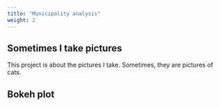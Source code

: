 ```yaml
---
title: "Municipality analysis"
weight: 2
---
```


## Sometimes I take pictures

This project is about the pictures I take. Sometimes, they are pictures of cats.


## Bokeh plot

<script type="text/javascript" src="https://cdn.bokeh.org/bokeh/release/bokeh-2.4.1.min.js"></script>
<script type="text/javascript">
Bokeh.set_log_level("info");
</script>     
<div class="bk-root" id="e36a635c-b87a-4bb6-a467-d64192ca432a" data-root-id="2824"></div>
<script type="application/json" id="3345">
{"50d19850-31b4-4bfb-9925-3365041c5cba":{"defs":[],"roots":{"references":[{"attributes":{"fill_alpha":{"value":0.8},"fill_color":{"value":"#2ca02c"},"hatch_alpha":{"value":0.8},"hatch_color":{"value":"#2ca02c"},"line_alpha":{"value":0.8},"top":{"field":"Business"},"x":{"field":"Hour"}},"id":"2422","type":"VBar"},{"attributes":{"fill_alpha":{"value":0.2},"fill_color":{"value":"#ffbb78"},"hatch_alpha":{"value":0.2},"hatch_color":{"value":"#ffbb78"},"line_alpha":{"value":0.2},"top":{"field":"Leisure"},"x":{"field":"Hour"}},"id":"2407","type":"VBar"},{"attributes":{"fill_alpha":{"value":0.1},"fill_color":{"value":"#ffbb78"},"hatch_alpha":{"value":0.1},"hatch_color":{"value":"#ffbb78"},"line_alpha":{"value":0.1},"top":{"field":"Leisure"},"x":{"field":"Hour"}},"id":"2406","type":"VBar"},{"attributes":{"source":{"id":"2318"}},"id":"2732","type":"CDSView"},{"attributes":{},"id":"2338","type":"PanTool"},{"attributes":{"label":{"value":"Leisure"},"renderers":[{"id":"2408"}]},"id":"2420","type":"LegendItem"},{"attributes":{"source":{"id":"2317"}},"id":"2630","type":"CDSView"},{"attributes":{"fill_alpha":{"value":0.8},"fill_color":{"value":"#aec7e8"},"hatch_alpha":{"value":0.8},"hatch_color":{"value":"#aec7e8"},"line_alpha":{"value":0.8},"top":{"field":"Educational"},"x":{"field":"Hour"}},"id":"2728","type":"VBar"},{"attributes":{"source":{"id":"2315"}},"id":"2409","type":"CDSView"},{"attributes":{"fill_alpha":{"value":0.1},"fill_color":{"value":"#1f77b4"},"hatch_alpha":{"value":0.1},"hatch_color":{"value":"#1f77b4"},"line_alpha":{"value":0.1},"top":{"field":"Workplace"},"x":{"field":"Hour"}},"id":"2473","type":"VBar"},{"attributes":{"label":{"value":"Errand"},"renderers":[{"id":"2629"}]},"id":"2641","type":"LegendItem"},{"attributes":{"label":{"value":"Educational"},"renderers":[{"id":"2731"}]},"id":"2743","type":"LegendItem"},{"attributes":{},"id":"2603","type":"UnionRenderers"},{"attributes":{"bottom_units":"screen","coordinates":null,"fill_alpha":0.5,"fill_color":"lightgrey","group":null,"left_units":"screen","level":"overlay","line_alpha":1.0,"line_color":"black","line_dash":[4,4],"line_width":2,"right_units":"screen","syncable":false,"top_units":"screen"},"id":"2701","type":"BoxAnnotation"},{"attributes":{"label":{"value":"Leisure"},"renderers":[{"id":"2765"}]},"id":"2777","type":"LegendItem"},{"attributes":{"fill_alpha":{"value":0.1},"fill_color":{"value":"#ff7f0e"},"hatch_alpha":{"value":0.1},"hatch_color":{"value":"#ff7f0e"},"line_alpha":{"value":0.1},"top":{"field":"Errand"},"x":{"field":"Hour"}},"id":"2627","type":"VBar"},{"attributes":{"fill_alpha":{"value":0.1},"fill_color":{"value":"#aec7e8"},"hatch_alpha":{"value":0.1},"hatch_color":{"value":"#aec7e8"},"line_alpha":{"value":0.1},"top":{"field":"Educational"},"x":{"field":"Hour"}},"id":"2729","type":"VBar"},{"attributes":{},"id":"2604","type":"Selection"},{"attributes":{"source":{"id":"2317"}},"id":"2647","type":"CDSView"},{"attributes":{"source":{"id":"2318"}},"id":"2749","type":"CDSView"},{"attributes":{"coordinates":null,"data_source":{"id":"2317"},"glyph":{"id":"2626"},"group":null,"hover_glyph":null,"muted_glyph":{"id":"2628"},"name":"bar3","nonselection_glyph":{"id":"2627"},"view":{"id":"2630"}},"id":"2629","type":"GlyphRenderer"},{"attributes":{"coordinates":null,"data_source":{"id":"2318"},"glyph":{"id":"2728"},"group":null,"hover_glyph":null,"muted_glyph":{"id":"2730"},"name":"bar2","nonselection_glyph":{"id":"2729"},"view":{"id":"2732"}},"id":"2731","type":"GlyphRenderer"},{"attributes":{"fill_alpha":{"value":0.2},"fill_color":{"value":"#ff7f0e"},"hatch_alpha":{"value":0.2},"hatch_color":{"value":"#ff7f0e"},"line_alpha":{"value":0.2},"top":{"field":"Errand"},"x":{"field":"Hour"}},"id":"2628","type":"VBar"},{"attributes":{"fill_alpha":{"value":0.2},"fill_color":{"value":"#aec7e8"},"hatch_alpha":{"value":0.2},"hatch_color":{"value":"#aec7e8"},"line_alpha":{"value":0.2},"top":{"field":"Educational"},"x":{"field":"Hour"}},"id":"2730","type":"VBar"},{"attributes":{"fill_alpha":{"value":0.8},"fill_color":{"value":"#1f77b4"},"hatch_alpha":{"value":0.8},"hatch_color":{"value":"#1f77b4"},"line_alpha":{"value":0.8},"top":{"field":"Workplace"},"x":{"field":"Hour"}},"id":"2710","type":"VBar"},{"attributes":{"coordinates":null,"data_source":{"id":"2315"},"glyph":{"id":"2405"},"group":null,"hover_glyph":null,"muted_glyph":{"id":"2407"},"name":"bar4","nonselection_glyph":{"id":"2406"},"view":{"id":"2409"}},"id":"2408","type":"GlyphRenderer"},{"attributes":{"fill_alpha":{"value":0.1},"fill_color":{"value":"#1f77b4"},"hatch_alpha":{"value":0.1},"hatch_color":{"value":"#1f77b4"},"line_alpha":{"value":0.1},"top":{"field":"Workplace"},"x":{"field":"Hour"}},"id":"2711","type":"VBar"},{"attributes":{},"id":"2717","type":"BasicTickFormatter"},{"attributes":{"source":{"id":"2315"}},"id":"2357","type":"CDSView"},{"attributes":{},"id":"2479","type":"BasicTickFormatter"},{"attributes":{},"id":"2718","type":"AllLabels"},{"attributes":{"fill_alpha":{"value":0.8},"fill_color":{"value":"#ff7f0e"},"hatch_alpha":{"value":0.8},"hatch_color":{"value":"#ff7f0e"},"line_alpha":{"value":0.8},"top":{"field":"Errand"},"x":{"field":"Hour"}},"id":"2388","type":"VBar"},{"attributes":{},"id":"2688","type":"BasicTicker"},{"attributes":{},"id":"2681","type":"DataRange1d"},{"attributes":{},"id":"2480","type":"AllLabels"},{"attributes":{},"id":"2720","type":"BasicTickFormatter"},{"attributes":{"below":[{"id":"2568"}],"center":[{"id":"2571"},{"id":"2575"},{"id":"2606"}],"height":500,"left":[{"id":"2572"}],"renderers":[{"id":"2594"},{"id":"2612"},{"id":"2629"},{"id":"2646"},{"id":"2663"}],"title":{"id":"2558"},"toolbar":{"id":"2583"},"width":900,"x_range":{"id":"2560"},"x_scale":{"id":"2564"},"y_range":{"id":"2562"},"y_scale":{"id":"2566"}},"id":"2557","subtype":"Figure","type":"Plot"},{"attributes":{"coordinates":null,"group":null,"text":"Bike trip purpose by age and time of day","text_font_size":"12pt"},"id":"2677","type":"Title"},{"attributes":{},"id":"2602","type":"AllLabels"},{"attributes":{},"id":"2685","type":"LinearScale"},{"attributes":{},"id":"2721","type":"AllLabels"},{"attributes":{"axis":{"id":"2687"},"coordinates":null,"group":null,"ticker":null},"id":"2690","type":"Grid"},{"attributes":{},"id":"2683","type":"LinearScale"},{"attributes":{"axis_label":"Hour","axis_label_text_font_size":"14pt","axis_label_text_font_style":"normal","coordinates":null,"formatter":{"id":"2720"},"group":null,"major_label_policy":{"id":"2721"},"major_label_text_font_size":"12pt","ticker":{"id":"2688"}},"id":"2687","type":"LinearAxis"},{"attributes":{"source":{"id":"2316"}},"id":"2476","type":"CDSView"},{"attributes":{"tools":[{"id":"2695"},{"id":"2696"},{"id":"2697"},{"id":"2698"},{"id":"2699"},{"id":"2700"},{"id":"2795"},{"id":"2796"},{"id":"2797"},{"id":"2798"},{"id":"2799"}]},"id":"2702","type":"Toolbar"},{"attributes":{},"id":"2696","type":"WheelZoomTool"},{"attributes":{"axis_label":"Sample count","axis_label_text_font_size":"14pt","axis_label_text_font_style":"normal","coordinates":null,"formatter":{"id":"2717"},"group":null,"major_label_policy":{"id":"2718"},"major_label_text_font_size":"12pt","ticker":{"id":"2692"}},"id":"2691","type":"LinearAxis"},{"attributes":{},"id":"2364","type":"AllLabels"},{"attributes":{},"id":"2482","type":"BasicTickFormatter"},{"attributes":{"axis":{"id":"2691"},"coordinates":null,"dimension":1,"group":null,"ticker":null},"id":"2694","type":"Grid"},{"attributes":{},"id":"2692","type":"BasicTicker"},{"attributes":{},"id":"2342","type":"ResetTool"},{"attributes":{},"id":"2483","type":"AllLabels"},{"attributes":{},"id":"2722","type":"UnionRenderers"},{"attributes":{},"id":"2700","type":"HelpTool"},{"attributes":{},"id":"2695","type":"PanTool"},{"attributes":{"below":[{"id":"2330"}],"center":[{"id":"2333"},{"id":"2337"},{"id":"2368"}],"height":500,"left":[{"id":"2334"}],"renderers":[{"id":"2356"},{"id":"2374"},{"id":"2391"},{"id":"2408"},{"id":"2425"}],"title":{"id":"2320"},"toolbar":{"id":"2345"},"width":900,"x_range":{"id":"2322"},"x_scale":{"id":"2326"},"y_range":{"id":"2324"},"y_scale":{"id":"2328"}},"id":"2319","subtype":"Figure","type":"Plot"},{"attributes":{"coordinates":null,"data_source":{"id":"2315"},"glyph":{"id":"2388"},"group":null,"hover_glyph":null,"muted_glyph":{"id":"2390"},"name":"bar3","nonselection_glyph":{"id":"2389"},"view":{"id":"2392"}},"id":"2391","type":"GlyphRenderer"},{"attributes":{"overlay":{"id":"2701"}},"id":"2697","type":"BoxZoomTool"},{"attributes":{"fill_alpha":{"value":0.8},"fill_color":{"value":"#ffbb78"},"hatch_alpha":{"value":0.8},"hatch_color":{"value":"#ffbb78"},"line_alpha":{"value":0.8},"top":{"field":"Leisure"},"x":{"field":"Hour"}},"id":"2643","type":"VBar"},{"attributes":{},"id":"2698","type":"SaveTool"},{"attributes":{},"id":"2723","type":"Selection"},{"attributes":{"data":{"Business":{"__ndarray__":"AAAAAAAAJkAAAAAAAAAAAAAAAAAAAAAAAAAAAAAAAAAAAAAAAAAAAAAAAAAAAAAAAAAAAAAA8D8AAAAAAADwPwAAAAAAAAAAAAAAAAAA8D8AAAAAAAAAAAAAAAAAAPA/AAAAAAAAAAAAAAAAAAAIQAAAAAAAABRAAAAAAAAAGEAAAAAAAAAIQAAAAAAAAPA/AAAAAAAAAAAAAAAAAAAAAAAAAAAAAAAAAAAAAAAAAAAAAAAAAAAAAAAAAAAAAAAA","dtype":"float64","order":"little","shape":[24]},"Educational":{"__ndarray__":"AAAAAAAAAAAAAAAAAADwPwAAAAAAAABAAAAAAAAAAAAAAAAAAAAAAAAAAAAAAAAAAAAAAAAALEAAAAAAAMybQAAAAAAAsHVAAAAAAADAVUAAAAAAAABCQAAAAAAAQFlAAAAAAADAZEAAAAAAAFCBQAAAAAAAiIVAAAAAAADAf0AAAAAAAABgQAAAAAAAAD5AAAAAAAAAJkAAAAAAAAAkQAAAAAAAABRAAAAAAAAACEAAAAAAAAAUQAAAAAAAAAAA","dtype":"float64","order":"little","shape":[24]},"Errand":{"__ndarray__":"AAAAAAAA8D8AAAAAAAAAQAAAAAAAAPA/AAAAAAAAAAAAAAAAAAAAAAAAAAAAAPA/AAAAAAAAAAAAAAAAAAAoQAAAAAAAAC5AAAAAAAAAKkAAAAAAAABEQAAAAAAAAExAAAAAAAAAUUAAAAAAAIBOQAAAAAAAQFdAAAAAAACAXkAAAAAAAEBeQAAAAAAAAFRAAAAAAAAATEAAAAAAAABEQAAAAAAAADNAAAAAAAAAKkAAAAAAAAAQQAAAAAAAAPA/","dtype":"float64","order":"little","shape":[24]},"Hour":[0,1,2,3,4,5,6,7,8,9,10,11,12,13,14,15,16,17,18,19,20,21,22,23],"Leisure":{"__ndarray__":"AAAAAAAAM0AAAAAAAAAzQAAAAAAAADRAAAAAAAAAFEAAAAAAAAAAQAAAAAAAAABAAAAAAAAAIEAAAAAAAABGQAAAAAAAgENAAAAAAAAASkAAAAAAAABZQAAAAAAAQFtAAAAAAADAYUAAAAAAAIBnQAAAAAAA4HBAAAAAAABQd0AAAAAAAOB9QAAAAAAAIH9AAAAAAADwdkAAAAAAADByQAAAAAAAAGpAAAAAAACgYkAAAAAAAIBRQAAAAAAAAERA","dtype":"float64","order":"little","shape":[24]},"Workplace":{"__ndarray__":"AAAAAAAACEAAAAAAAAAAQAAAAAAAAABAAAAAAAAA8D8AAAAAAADwPwAAAAAAABRAAAAAAAAAM0AAAAAAAABDQAAAAAAAADVAAAAAAAAAN0AAAAAAAAAmQAAAAAAAADJAAAAAAAAAOUAAAAAAAAA9QAAAAAAAgENAAAAAAAAAUkAAAAAAAIBMQAAAAAAAgE1AAAAAAACAQ0AAAAAAAAA7QAAAAAAAAEBAAAAAAAAAM0AAAAAAAAAuQAAAAAAAABhA","dtype":"float64","order":"little","shape":[24]},"index":[0,1,2,3,4,5,6,7,8,9,10,11,12,13,14,15,16,17,18,19,20,21,22,23]},"selected":{"id":"2366"},"selection_policy":{"id":"2365"}},"id":"2315","type":"ColumnDataSource"},{"attributes":{},"id":"2699","type":"ResetTool"},{"attributes":{"label":{"value":"Leisure"},"renderers":[{"id":"2646"}]},"id":"2658","type":"LegendItem"},{"attributes":{"data":{"Business":{"__ndarray__":"AAAAAAAAEEAAAAAAAAAAAAAAAAAAAAAAAAAAAAAA8D8AAAAAAADwPwAAAAAAABRAAAAAAAAAFEAAAAAAAAAYQAAAAAAAABBAAAAAAAAAKEAAAAAAAAAQQAAAAAAAAChAAAAAAAAAHEAAAAAAAAAgQAAAAAAAACBAAAAAAAAA8D8AAAAAAAAAQAAAAAAAAAhAAAAAAAAACEAAAAAAAAAAAAAAAAAAAPA/AAAAAAAAAAA=","dtype":"float64","order":"little","shape":[22]},"Educational":{"__ndarray__":"AAAAAAAAAAAAAAAAAAAAAAAAAAAAAAAAAAAAAAAAAAAAAAAAAAAAAAAAAAAAAAAAAAAAAAAAAEAAAAAAAAAAAAAAAAAAAABAAAAAAAAACEAAAAAAAAAQQAAAAAAAAPA/AAAAAAAA8D8AAAAAAAAAQAAAAAAAAPA/AAAAAAAAAAAAAAAAAAAAQAAAAAAAAAAAAAAAAAAAAAAAAAAAAADwPwAAAAAAAAAAAAAAAAAAAAA=","dtype":"float64","order":"little","shape":[22]},"Errand":{"__ndarray__":"AAAAAAAAAAAAAAAAAAAAAAAAAAAAAAAAAAAAAAAAAAAAAAAAAADwPwAAAAAAAD1AAAAAAAAAVUAAAAAAAMBpQAAAAAAAoHxAAAAAAADwdUAAAAAAABBwQAAAAAAAgGpAAAAAAACgbkAAAAAAAKBmQAAAAAAAYGRAAAAAAABAVkAAAAAAAIBGQAAAAAAAADtAAAAAAAAALkAAAAAAAAAiQAAAAAAAAAAAAAAAAAAA8D8=","dtype":"float64","order":"little","shape":[22]},"Hour":[0,1,4,5,6,7,8,9,10,11,12,13,14,15,16,17,18,19,20,21,22,23],"Leisure":{"__ndarray__":"AAAAAAAAEEAAAAAAAAAAAAAAAAAAAPA/AAAAAAAAEEAAAAAAAAA3QAAAAAAAAEhAAAAAAADAXEAAAAAAAOBqQAAAAAAAoGxAAAAAAADgZ0AAAAAAACBkQAAAAAAAYGdAAAAAAACAaEAAAAAAAOBhQAAAAAAAYGRAAAAAAAAAXUAAAAAAAMBZQAAAAAAAgFBAAAAAAACASUAAAAAAAAA8QAAAAAAAADZAAAAAAAAAMkA=","dtype":"float64","order":"little","shape":[22]},"Workplace":{"__ndarray__":"AAAAAAAA8D8AAAAAAADwPwAAAAAAACJAAAAAAAAALkAAAAAAAABMQAAAAAAAgFNAAAAAAADAUEAAAAAAAAA+QAAAAAAAADBAAAAAAAAAMEAAAAAAAAA1QAAAAAAAgEBAAAAAAACAQUAAAAAAAIBRQAAAAAAAAE9AAAAAAACAQUAAAAAAAAAmQAAAAAAAACJAAAAAAAAAEEAAAAAAAADwPwAAAAAAABhAAAAAAAAAFEA=","dtype":"float64","order":"little","shape":[22]},"index":[0,1,2,3,4,5,6,7,8,9,10,11,12,13,14,15,16,17,18,19,20,21]},"selected":{"id":"2723"},"selection_policy":{"id":"2722"}},"id":"2318","type":"ColumnDataSource"},{"attributes":{"fill_alpha":{"value":0.8},"fill_color":{"value":"#ff7f0e"},"hatch_alpha":{"value":0.8},"hatch_color":{"value":"#ff7f0e"},"line_alpha":{"value":0.8},"top":{"field":"Errand"},"x":{"field":"Hour"}},"id":"2745","type":"VBar"},{"attributes":{"fill_alpha":{"value":0.1},"fill_color":{"value":"#ffbb78"},"hatch_alpha":{"value":0.1},"hatch_color":{"value":"#ffbb78"},"line_alpha":{"value":0.1},"top":{"field":"Leisure"},"x":{"field":"Hour"}},"id":"2644","type":"VBar"},{"attributes":{"label":{"value":"Errand"},"renderers":[{"id":"2748"}]},"id":"2760","type":"LegendItem"},{"attributes":{"source":{"id":"2317"}},"id":"2664","type":"CDSView"},{"attributes":{"fill_alpha":{"value":0.8},"fill_color":{"value":"#ffbb78"},"hatch_alpha":{"value":0.8},"hatch_color":{"value":"#ffbb78"},"line_alpha":{"value":0.8},"top":{"field":"Leisure"},"x":{"field":"Hour"}},"id":"2762","type":"VBar"},{"attributes":{"coordinates":null,"data_source":{"id":"2317"},"glyph":{"id":"2643"},"group":null,"hover_glyph":null,"muted_glyph":{"id":"2645"},"name":"bar4","nonselection_glyph":{"id":"2644"},"view":{"id":"2647"}},"id":"2646","type":"GlyphRenderer"},{"attributes":{"fill_alpha":{"value":0.1},"fill_color":{"value":"#ff7f0e"},"hatch_alpha":{"value":0.1},"hatch_color":{"value":"#ff7f0e"},"line_alpha":{"value":0.1},"top":{"field":"Errand"},"x":{"field":"Hour"}},"id":"2746","type":"VBar"},{"attributes":{"label":{"value":"Workplace"},"renderers":[{"id":"2356"}]},"id":"2369","type":"LegendItem"},{"attributes":{"fill_alpha":{"value":0.2},"fill_color":{"value":"#ffbb78"},"hatch_alpha":{"value":0.2},"hatch_color":{"value":"#ffbb78"},"line_alpha":{"value":0.2},"top":{"field":"Leisure"},"x":{"field":"Hour"}},"id":"2645","type":"VBar"},{"attributes":{"source":{"id":"2318"}},"id":"2766","type":"CDSView"},{"attributes":{"coordinates":null,"data_source":{"id":"2318"},"glyph":{"id":"2745"},"group":null,"hover_glyph":null,"muted_glyph":{"id":"2747"},"name":"bar3","nonselection_glyph":{"id":"2746"},"view":{"id":"2749"}},"id":"2748","type":"GlyphRenderer"},{"attributes":{},"id":"2363","type":"BasicTickFormatter"},{"attributes":{"click_policy":"hide","coordinates":null,"group":null,"items":[{"id":"2369"},{"id":"2386"},{"id":"2403"},{"id":"2420"},{"id":"2437"}]},"id":"2368","type":"Legend"},{"attributes":{"fill_alpha":{"value":0.8},"fill_color":{"value":"#ff7f0e"},"hatch_alpha":{"value":0.8},"hatch_color":{"value":"#ff7f0e"},"line_alpha":{"value":0.8},"top":{"field":"Errand"},"x":{"field":"Hour"}},"id":"2507","type":"VBar"},{"attributes":{"fill_alpha":{"value":0.2},"fill_color":{"value":"#ff7f0e"},"hatch_alpha":{"value":0.2},"hatch_color":{"value":"#ff7f0e"},"line_alpha":{"value":0.2},"top":{"field":"Errand"},"x":{"field":"Hour"}},"id":"2747","type":"VBar"},{"attributes":{"fill_alpha":{"value":0.2},"fill_color":{"value":"#1f77b4"},"hatch_alpha":{"value":0.2},"hatch_color":{"value":"#1f77b4"},"line_alpha":{"value":0.2},"top":{"field":"Workplace"},"x":{"field":"Hour"}},"id":"2355","type":"VBar"},{"attributes":{"coordinates":null,"data_source":{"id":"2315"},"glyph":{"id":"2353"},"group":null,"hover_glyph":null,"muted_glyph":{"id":"2355"},"name":"bar1","nonselection_glyph":{"id":"2354"},"view":{"id":"2357"}},"id":"2356","type":"GlyphRenderer"},{"attributes":{"overlay":{"id":"2344"}},"id":"2340","type":"BoxZoomTool"},{"attributes":{"below":[{"id":"2687"}],"center":[{"id":"2690"},{"id":"2694"},{"id":"2725"}],"height":500,"left":[{"id":"2691"}],"renderers":[{"id":"2713"},{"id":"2731"},{"id":"2748"},{"id":"2765"},{"id":"2782"}],"title":{"id":"2677"},"toolbar":{"id":"2702"},"width":900,"x_range":{"id":"2679"},"x_scale":{"id":"2683"},"y_range":{"id":"2681"},"y_scale":{"id":"2685"}},"id":"2676","subtype":"Figure","type":"Plot"},{"attributes":{"fill_alpha":{"value":0.2},"fill_color":{"value":"#ff7f0e"},"hatch_alpha":{"value":0.2},"hatch_color":{"value":"#ff7f0e"},"line_alpha":{"value":0.2},"top":{"field":"Errand"},"x":{"field":"Hour"}},"id":"2390","type":"VBar"},{"attributes":{},"id":"2361","type":"AllLabels"},{"attributes":{"fill_alpha":{"value":0.1},"fill_color":{"value":"#ff7f0e"},"hatch_alpha":{"value":0.1},"hatch_color":{"value":"#ff7f0e"},"line_alpha":{"value":0.1},"top":{"field":"Errand"},"x":{"field":"Hour"}},"id":"2389","type":"VBar"},{"attributes":{"coordinates":null,"data_source":{"id":"2317"},"glyph":{"id":"2609"},"group":null,"hover_glyph":null,"muted_glyph":{"id":"2611"},"name":"bar2","nonselection_glyph":{"id":"2610"},"view":{"id":"2613"}},"id":"2612","type":"GlyphRenderer"},{"attributes":{"label":{"value":"Educational"},"renderers":[{"id":"2612"}]},"id":"2624","type":"LegendItem"},{"attributes":{"label":{"value":"Workplace"},"renderers":[{"id":"2713"}]},"id":"2726","type":"LegendItem"},{"attributes":{"click_policy":"hide","coordinates":null,"group":null,"items":[{"id":"2726"},{"id":"2743"},{"id":"2760"},{"id":"2777"},{"id":"2794"}]},"id":"2725","type":"Legend"},{"attributes":{"source":{"id":"2317"}},"id":"2613","type":"CDSView"},{"attributes":{"fill_alpha":{"value":0.1},"fill_color":{"value":"#1f77b4"},"hatch_alpha":{"value":0.1},"hatch_color":{"value":"#1f77b4"},"line_alpha":{"value":0.1},"top":{"field":"Workplace"},"x":{"field":"Hour"}},"id":"2354","type":"VBar"},{"attributes":{"fill_alpha":{"value":0.8},"fill_color":{"value":"#ff7f0e"},"hatch_alpha":{"value":0.8},"hatch_color":{"value":"#ff7f0e"},"line_alpha":{"value":0.8},"top":{"field":"Errand"},"x":{"field":"Hour"}},"id":"2626","type":"VBar"},{"attributes":{"fill_alpha":{"value":0.2},"fill_color":{"value":"#1f77b4"},"hatch_alpha":{"value":0.2},"hatch_color":{"value":"#1f77b4"},"line_alpha":{"value":0.2},"top":{"field":"Workplace"},"x":{"field":"Hour"}},"id":"2712","type":"VBar"},{"attributes":{},"id":"2484","type":"UnionRenderers"},{"attributes":{"coordinates":null,"data_source":{"id":"2318"},"glyph":{"id":"2710"},"group":null,"hover_glyph":null,"muted_glyph":{"id":"2712"},"name":"bar1","nonselection_glyph":{"id":"2711"},"view":{"id":"2714"}},"id":"2713","type":"GlyphRenderer"},{"attributes":{},"id":"2360","type":"BasicTickFormatter"},{"attributes":{},"id":"2485","type":"Selection"},{"attributes":{"child":{"id":"2676"},"title":"Age 60-90 years"},"id":"2823","type":"Panel"},{"attributes":{"fill_alpha":{"value":0.8},"fill_color":{"value":"#2ca02c"},"hatch_alpha":{"value":0.8},"hatch_color":{"value":"#2ca02c"},"line_alpha":{"value":0.8},"top":{"field":"Business"},"x":{"field":"Hour"}},"id":"2660","type":"VBar"},{"attributes":{"fill_alpha":{"value":0.1},"fill_color":{"value":"#ffbb78"},"hatch_alpha":{"value":0.1},"hatch_color":{"value":"#ffbb78"},"line_alpha":{"value":0.1},"top":{"field":"Leisure"},"x":{"field":"Hour"}},"id":"2763","type":"VBar"},{"attributes":{},"id":"2679","type":"DataRange1d"},{"attributes":{},"id":"2339","type":"WheelZoomTool"},{"attributes":{"coordinates":null,"data_source":{"id":"2318"},"glyph":{"id":"2762"},"group":null,"hover_glyph":null,"muted_glyph":{"id":"2764"},"name":"bar4","nonselection_glyph":{"id":"2763"},"view":{"id":"2766"}},"id":"2765","type":"GlyphRenderer"},{"attributes":{"label":{"value":"Business"},"renderers":[{"id":"2663"}]},"id":"2675","type":"LegendItem"},{"attributes":{"source":{"id":"2318"}},"id":"2714","type":"CDSView"},{"attributes":{"coordinates":null,"data_source":{"id":"2316"},"glyph":{"id":"2472"},"group":null,"hover_glyph":null,"muted_glyph":{"id":"2474"},"name":"bar1","nonselection_glyph":{"id":"2473"},"view":{"id":"2476"}},"id":"2475","type":"GlyphRenderer"},{"attributes":{"fill_alpha":{"value":0.2},"fill_color":{"value":"#ffbb78"},"hatch_alpha":{"value":0.2},"hatch_color":{"value":"#ffbb78"},"line_alpha":{"value":0.2},"top":{"field":"Leisure"},"x":{"field":"Hour"}},"id":"2764","type":"VBar"},{"attributes":{"fill_alpha":{"value":0.2},"fill_color":{"value":"#1f77b4"},"hatch_alpha":{"value":0.2},"hatch_color":{"value":"#1f77b4"},"line_alpha":{"value":0.2},"top":{"field":"Workplace"},"x":{"field":"Hour"}},"id":"2474","type":"VBar"},{"attributes":{"fill_alpha":{"value":0.1},"fill_color":{"value":"#2ca02c"},"hatch_alpha":{"value":0.1},"hatch_color":{"value":"#2ca02c"},"line_alpha":{"value":0.1},"top":{"field":"Business"},"x":{"field":"Hour"}},"id":"2661","type":"VBar"},{"attributes":{"fill_alpha":{"value":0.8},"fill_color":{"value":"#2ca02c"},"hatch_alpha":{"value":0.8},"hatch_color":{"value":"#2ca02c"},"line_alpha":{"value":0.8},"top":{"field":"Business"},"x":{"field":"Hour"}},"id":"2779","type":"VBar"},{"attributes":{"click_policy":"hide","coordinates":null,"group":null,"items":[{"id":"2488"},{"id":"2505"},{"id":"2522"},{"id":"2539"},{"id":"2556"}]},"id":"2487","type":"Legend"},{"attributes":{},"id":"2341","type":"SaveTool"},{"attributes":{"coordinates":null,"data_source":{"id":"2317"},"glyph":{"id":"2660"},"group":null,"hover_glyph":null,"muted_glyph":{"id":"2662"},"name":"bar5","nonselection_glyph":{"id":"2661"},"view":{"id":"2664"}},"id":"2663","type":"GlyphRenderer"},{"attributes":{"label":{"value":"Workplace"},"renderers":[{"id":"2475"}]},"id":"2488","type":"LegendItem"},{"attributes":{"fill_alpha":{"value":0.2},"fill_color":{"value":"#2ca02c"},"hatch_alpha":{"value":0.2},"hatch_color":{"value":"#2ca02c"},"line_alpha":{"value":0.2},"top":{"field":"Business"},"x":{"field":"Hour"}},"id":"2662","type":"VBar"},{"attributes":{"callback":null,"names":["bar1"],"tooltips":[["Time","@Hour o'clock"],["Workplace","@Workplace"]]},"id":"2795","type":"HoverTool"},{"attributes":{},"id":"2576","type":"PanTool"},{"attributes":{"overlay":{"id":"2582"}},"id":"2578","type":"BoxZoomTool"},{"attributes":{},"id":"2581","type":"HelpTool"},{"attributes":{},"id":"2579","type":"SaveTool"},{"attributes":{},"id":"2580","type":"ResetTool"},{"attributes":{"bottom_units":"screen","coordinates":null,"fill_alpha":0.5,"fill_color":"lightgrey","group":null,"left_units":"screen","level":"overlay","line_alpha":1.0,"line_color":"black","line_dash":[4,4],"line_width":2,"right_units":"screen","syncable":false,"top_units":"screen"},"id":"2582","type":"BoxAnnotation"},{"attributes":{"source":{"id":"2317"}},"id":"2595","type":"CDSView"},{"attributes":{"source":{"id":"2316"}},"id":"2528","type":"CDSView"},{"attributes":{"source":{"id":"2315"}},"id":"2426","type":"CDSView"},{"attributes":{"label":{"value":"Leisure"},"renderers":[{"id":"2527"}]},"id":"2539","type":"LegendItem"},{"attributes":{"label":{"value":"Business"},"renderers":[{"id":"2425"}]},"id":"2437","type":"LegendItem"},{"attributes":{"data":{"Business":{"__ndarray__":"AAAAAAAANEAAAAAAAADwPwAAAAAAAAAAAAAAAAAAAAAAAAAAAADwPwAAAAAAABRAAAAAAAAAFEAAAAAAAAA9QAAAAAAAAERAAAAAAAAAMkAAAAAAAAA3QAAAAAAAADhAAAAAAAAAOEAAAAAAAIBBQAAAAAAAADxAAAAAAAAAO0AAAAAAAAA3QAAAAAAAACpAAAAAAAAANEAAAAAAAAAYQAAAAAAAAAhAAAAAAAAAIEAAAAAAAAAQQAAAAAAAAAhA","dtype":"float64","order":"little","shape":[24]},"Educational":{"__ndarray__":"AAAAAAAACEAAAAAAAAAAQAAAAAAAAABAAAAAAAAAAAAAAAAAAADwPwAAAAAAAPA/AAAAAAAANEAAAAAAAJBwQAAAAAAAcHBAAAAAAADAYEAAAAAAAABXQAAAAAAAQFdAAAAAAACAXEAAAAAAAEBXQAAAAAAAYGFAAAAAAAAgaEAAAAAAAOBiQAAAAAAAAFZAAAAAAAAARUAAAAAAAAA6QAAAAAAAACpAAAAAAAAAMkAAAAAAAAAgQAAAAAAAABRA","dtype":"float64","order":"little","shape":[24]},"Errand":{"__ndarray__":"AAAAAAAAGEAAAAAAAAAIQAAAAAAAABBAAAAAAAAA8D8AAAAAAAAAAAAAAAAAAAAAAAAAAAAAKEAAAAAAADBxQAAAAAAA4HRAAAAAAABgZ0AAAAAAAGBtQAAAAAAAAG9AAAAAAABAcUAAAAAAABBwQAAAAAAAUHdAAAAAAACogUAAAAAAADCBQAAAAAAAQHdAAAAAAADAbEAAAAAAACBjQAAAAAAAgFNAAAAAAACAS0AAAAAAAAAsQAAAAAAAABhA","dtype":"float64","order":"little","shape":[24]},"Hour":[0,1,2,3,4,5,6,7,8,9,10,11,12,13,14,15,16,17,18,19,20,21,22,23],"Leisure":{"__ndarray__":"AAAAAAAAYEAAAAAAAABSQAAAAAAAQFRAAAAAAAAAGEAAAAAAAAAUQAAAAAAAADBAAAAAAACAQUAAAAAAAABNQAAAAAAAwGBAAAAAAACgZkAAAAAAAEBrQAAAAAAAAGtAAAAAAABAb0AAAAAAAIBuQAAAAAAAcHFAAAAAAAAAc0AAAAAAAGB6QAAAAAAAkH9AAAAAAADQgEAAAAAAAOB6QAAAAAAAYHZAAAAAAABAc0AAAAAAAABvQAAAAAAAgGlA","dtype":"float64","order":"little","shape":[24]},"Workplace":{"__ndarray__":"AAAAAAAALEAAAAAAAAAgQAAAAAAAACBAAAAAAAAAHEAAAAAAAAAzQAAAAAAAgEtAAAAAAACAa0AAAAAAAOCJQAAAAAAAmIlAAAAAAACAcUAAAAAAAIBXQAAAAAAAwFdAAAAAAACAXEAAAAAAAKBiQAAAAAAAIG5AAAAAAADYgUAAAAAAALCGQAAAAAAAkHlAAAAAAAAAZ0AAAAAAAIBUQAAAAAAAAE9AAAAAAACATkAAAAAAAIBOQAAAAAAAgEdA","dtype":"float64","order":"little","shape":[24]},"index":[0,1,2,3,4,5,6,7,8,9,10,11,12,13,14,15,16,17,18,19,20,21,22,23]},"selected":{"id":"2485"},"selection_policy":{"id":"2484"}},"id":"2316","type":"ColumnDataSource"},{"attributes":{"fill_alpha":{"value":0.1},"fill_color":{"value":"#ffbb78"},"hatch_alpha":{"value":0.1},"hatch_color":{"value":"#ffbb78"},"line_alpha":{"value":0.1},"top":{"field":"Leisure"},"x":{"field":"Hour"}},"id":"2525","type":"VBar"},{"attributes":{"fill_alpha":{"value":0.1},"fill_color":{"value":"#2ca02c"},"hatch_alpha":{"value":0.1},"hatch_color":{"value":"#2ca02c"},"line_alpha":{"value":0.1},"top":{"field":"Business"},"x":{"field":"Hour"}},"id":"2423","type":"VBar"},{"attributes":{"coordinates":null,"data_source":{"id":"2316"},"glyph":{"id":"2524"},"group":null,"hover_glyph":null,"muted_glyph":{"id":"2526"},"name":"bar4","nonselection_glyph":{"id":"2525"},"view":{"id":"2528"}},"id":"2527","type":"GlyphRenderer"},{"attributes":{},"id":"2450","type":"BasicTicker"},{"attributes":{"source":{"id":"2318"}},"id":"2783","type":"CDSView"},{"attributes":{"coordinates":null,"data_source":{"id":"2315"},"glyph":{"id":"2422"},"group":null,"hover_glyph":null,"muted_glyph":{"id":"2424"},"name":"bar5","nonselection_glyph":{"id":"2423"},"view":{"id":"2426"}},"id":"2425","type":"GlyphRenderer"},{"attributes":{"fill_alpha":{"value":0.2},"fill_color":{"value":"#ffbb78"},"hatch_alpha":{"value":0.2},"hatch_color":{"value":"#ffbb78"},"line_alpha":{"value":0.2},"top":{"field":"Leisure"},"x":{"field":"Hour"}},"id":"2526","type":"VBar"},{"attributes":{"fill_alpha":{"value":0.1},"fill_color":{"value":"#1f77b4"},"hatch_alpha":{"value":0.1},"hatch_color":{"value":"#1f77b4"},"line_alpha":{"value":0.1},"top":{"field":"Workplace"},"x":{"field":"Hour"}},"id":"2592","type":"VBar"},{"attributes":{"fill_alpha":{"value":0.2},"fill_color":{"value":"#2ca02c"},"hatch_alpha":{"value":0.2},"hatch_color":{"value":"#2ca02c"},"line_alpha":{"value":0.2},"top":{"field":"Business"},"x":{"field":"Hour"}},"id":"2424","type":"VBar"},{"attributes":{"label":{"value":"Business"},"renderers":[{"id":"2782"}]},"id":"2794","type":"LegendItem"},{"attributes":{},"id":"2441","type":"DataRange1d"},{"attributes":{"tools":[{"id":"2576"},{"id":"2577"},{"id":"2578"},{"id":"2579"},{"id":"2580"},{"id":"2581"},{"id":"2795"},{"id":"2796"},{"id":"2797"},{"id":"2798"},{"id":"2799"}]},"id":"2583","type":"Toolbar"},{"attributes":{"fill_alpha":{"value":0.1},"fill_color":{"value":"#2ca02c"},"hatch_alpha":{"value":0.1},"hatch_color":{"value":"#2ca02c"},"line_alpha":{"value":0.1},"top":{"field":"Business"},"x":{"field":"Hour"}},"id":"2780","type":"VBar"},{"attributes":{"coordinates":null,"data_source":{"id":"2318"},"glyph":{"id":"2779"},"group":null,"hover_glyph":null,"muted_glyph":{"id":"2781"},"name":"bar5","nonselection_glyph":{"id":"2780"},"view":{"id":"2783"}},"id":"2782","type":"GlyphRenderer"},{"attributes":{"fill_alpha":{"value":0.2},"fill_color":{"value":"#2ca02c"},"hatch_alpha":{"value":0.2},"hatch_color":{"value":"#2ca02c"},"line_alpha":{"value":0.2},"top":{"field":"Business"},"x":{"field":"Hour"}},"id":"2781","type":"VBar"},{"attributes":{"callback":null,"names":["bar2"],"tooltips":[["Time","@Hour o'clock"],["Education","@Educational"]]},"id":"2796","type":"HoverTool"},{"attributes":{"axis_label":"Sample count","axis_label_text_font_size":"14pt","axis_label_text_font_style":"normal","coordinates":null,"formatter":{"id":"2360"},"group":null,"major_label_policy":{"id":"2361"},"major_label_text_font_size":"12pt","ticker":{"id":"2335"}},"id":"2334","type":"LinearAxis"},{"attributes":{},"id":"2322","type":"DataRange1d"},{"attributes":{"coordinates":null,"data_source":{"id":"2317"},"glyph":{"id":"2591"},"group":null,"hover_glyph":null,"muted_glyph":{"id":"2593"},"name":"bar1","nonselection_glyph":{"id":"2592"},"view":{"id":"2595"}},"id":"2594","type":"GlyphRenderer"},{"attributes":{"source":{"id":"2316"}},"id":"2494","type":"CDSView"},{"attributes":{"axis_label":"Hour","axis_label_text_font_size":"14pt","axis_label_text_font_style":"normal","coordinates":null,"formatter":{"id":"2363"},"group":null,"major_label_policy":{"id":"2364"},"major_label_text_font_size":"12pt","ticker":{"id":"2331"}},"id":"2330","type":"LinearAxis"},{"attributes":{"label":{"value":"Business"},"renderers":[{"id":"2544"}]},"id":"2556","type":"LegendItem"},{"attributes":{"fill_alpha":{"value":0.2},"fill_color":{"value":"#1f77b4"},"hatch_alpha":{"value":0.2},"hatch_color":{"value":"#1f77b4"},"line_alpha":{"value":0.2},"top":{"field":"Workplace"},"x":{"field":"Hour"}},"id":"2593","type":"VBar"},{"attributes":{},"id":"2324","type":"DataRange1d"},{"attributes":{"click_policy":"hide","coordinates":null,"group":null,"items":[{"id":"2607"},{"id":"2624"},{"id":"2641"},{"id":"2658"},{"id":"2675"}]},"id":"2606","type":"Legend"},{"attributes":{"axis":{"id":"2334"},"coordinates":null,"dimension":1,"group":null,"ticker":null},"id":"2337","type":"Grid"},{"attributes":{"fill_alpha":{"value":0.8},"fill_color":{"value":"#aec7e8"},"hatch_alpha":{"value":0.8},"hatch_color":{"value":"#aec7e8"},"line_alpha":{"value":0.8},"top":{"field":"Educational"},"x":{"field":"Hour"}},"id":"2490","type":"VBar"},{"attributes":{"below":[{"id":"2449"}],"center":[{"id":"2452"},{"id":"2456"},{"id":"2487"}],"height":500,"left":[{"id":"2453"}],"renderers":[{"id":"2475"},{"id":"2493"},{"id":"2510"},{"id":"2527"},{"id":"2544"}],"title":{"id":"2439"},"toolbar":{"id":"2464"},"width":900,"x_range":{"id":"2441"},"x_scale":{"id":"2445"},"y_range":{"id":"2443"},"y_scale":{"id":"2447"}},"id":"2438","subtype":"Figure","type":"Plot"},{"attributes":{"coordinates":null,"data_source":{"id":"2315"},"glyph":{"id":"2371"},"group":null,"hover_glyph":null,"muted_glyph":{"id":"2373"},"name":"bar2","nonselection_glyph":{"id":"2372"},"view":{"id":"2375"}},"id":"2374","type":"GlyphRenderer"},{"attributes":{"label":{"value":"Errand"},"renderers":[{"id":"2391"}]},"id":"2403","type":"LegendItem"},{"attributes":{"fill_alpha":{"value":0.8},"fill_color":{"value":"#1f77b4"},"hatch_alpha":{"value":0.8},"hatch_color":{"value":"#1f77b4"},"line_alpha":{"value":0.8},"top":{"field":"Workplace"},"x":{"field":"Hour"}},"id":"2353","type":"VBar"},{"attributes":{"source":{"id":"2315"}},"id":"2392","type":"CDSView"},{"attributes":{"source":{"id":"2316"}},"id":"2511","type":"CDSView"},{"attributes":{"axis":{"id":"2330"},"coordinates":null,"group":null,"ticker":null},"id":"2333","type":"Grid"},{"attributes":{"coordinates":null,"data_source":{"id":"2316"},"glyph":{"id":"2541"},"group":null,"hover_glyph":null,"muted_glyph":{"id":"2543"},"name":"bar5","nonselection_glyph":{"id":"2542"},"view":{"id":"2545"}},"id":"2544","type":"GlyphRenderer"},{"attributes":{"source":{"id":"2315"}},"id":"2375","type":"CDSView"},{"attributes":{"fill_alpha":{"value":0.8},"fill_color":{"value":"#aec7e8"},"hatch_alpha":{"value":0.8},"hatch_color":{"value":"#aec7e8"},"line_alpha":{"value":0.8},"top":{"field":"Educational"},"x":{"field":"Hour"}},"id":"2371","type":"VBar"},{"attributes":{},"id":"2331","type":"BasicTicker"},{"attributes":{"fill_alpha":{"value":0.1},"fill_color":{"value":"#aec7e8"},"hatch_alpha":{"value":0.1},"hatch_color":{"value":"#aec7e8"},"line_alpha":{"value":0.1},"top":{"field":"Educational"},"x":{"field":"Hour"}},"id":"2491","type":"VBar"},{"attributes":{"coordinates":null,"group":null,"text":"Bike trip purpose by age and time of day","text_font_size":"12pt"},"id":"2320","type":"Title"},{"attributes":{"fill_alpha":{"value":0.2},"fill_color":{"value":"#aec7e8"},"hatch_alpha":{"value":0.2},"hatch_color":{"value":"#aec7e8"},"line_alpha":{"value":0.2},"top":{"field":"Educational"},"x":{"field":"Hour"}},"id":"2611","type":"VBar"},{"attributes":{"coordinates":null,"data_source":{"id":"2316"},"glyph":{"id":"2490"},"group":null,"hover_glyph":null,"muted_glyph":{"id":"2492"},"name":"bar2","nonselection_glyph":{"id":"2491"},"view":{"id":"2494"}},"id":"2493","type":"GlyphRenderer"},{"attributes":{"fill_alpha":{"value":0.2},"fill_color":{"value":"#aec7e8"},"hatch_alpha":{"value":0.2},"hatch_color":{"value":"#aec7e8"},"line_alpha":{"value":0.2},"top":{"field":"Educational"},"x":{"field":"Hour"}},"id":"2373","type":"VBar"},{"attributes":{"child":{"id":"2438"},"title":"Age 20-39 years"},"id":"2821","type":"Panel"},{"attributes":{"fill_alpha":{"value":0.2},"fill_color":{"value":"#aec7e8"},"hatch_alpha":{"value":0.2},"hatch_color":{"value":"#aec7e8"},"line_alpha":{"value":0.2},"top":{"field":"Educational"},"x":{"field":"Hour"}},"id":"2492","type":"VBar"},{"attributes":{"fill_alpha":{"value":0.1},"fill_color":{"value":"#aec7e8"},"hatch_alpha":{"value":0.1},"hatch_color":{"value":"#aec7e8"},"line_alpha":{"value":0.1},"top":{"field":"Educational"},"x":{"field":"Hour"}},"id":"2372","type":"VBar"},{"attributes":{},"id":"2335","type":"BasicTicker"},{"attributes":{"data":{"Business":{"__ndarray__":"AAAAAACAQEAAAAAAAAAAAAAAAAAAAAAAAAAAAAAAAAAAAAAAAAAAAAAAAAAAAABAAAAAAAAAKEAAAAAAAAA8QAAAAAAAAERAAAAAAAAAO0AAAAAAAAA6QAAAAAAAAD1AAAAAAAAAQkAAAAAAAAA8QAAAAAAAgEVAAAAAAACAREAAAAAAAABAQAAAAAAAADJAAAAAAAAAIkAAAAAAAAAcQAAAAAAAAAhAAAAAAAAACEAAAAAAAADwPwAAAAAAAAAA","dtype":"float64","order":"little","shape":[24]},"Educational":{"__ndarray__":"AAAAAAAAAAAAAAAAAAAAAAAAAAAAAAAAAAAAAAAAAAAAAAAAAAAAAAAAAAAAAAAAAAAAAAAA8D8AAAAAAAAyQAAAAAAAACJAAAAAAAAAEEAAAAAAAAAAQAAAAAAAABBAAAAAAAAAEEAAAAAAAAAAQAAAAAAAACRAAAAAAAAAFEAAAAAAAAAUQAAAAAAAAAhAAAAAAAAAEEAAAAAAAADwPwAAAAAAAPA/AAAAAAAAAAAAAAAAAAAAAAAAAAAAAAAA","dtype":"float64","order":"little","shape":[24]},"Errand":{"__ndarray__":"AAAAAAAAAAAAAAAAAAAAAAAAAAAAAAAAAAAAAAAAAAAAAAAAAAAAAAAAAAAAAABAAAAAAAAAJkAAAAAAACBlQAAAAAAAYGtAAAAAAADAY0AAAAAAAMBtQAAAAAAAEHBAAAAAAABQcEAAAAAAACBqQAAAAAAAgHNAAAAAAADQeEAAAAAAAIB8QAAAAAAAwHVAAAAAAADgZEAAAAAAAIBWQAAAAAAAAEZAAAAAAAAAOEAAAAAAAAAmQAAAAAAAAPA/","dtype":"float64","order":"little","shape":[24]},"Hour":[0,1,2,3,4,5,6,7,8,9,10,11,12,13,14,15,16,17,18,19,20,21,22,23],"Leisure":{"__ndarray__":"AAAAAAAAMkAAAAAAAAAuQAAAAAAAACRAAAAAAAAA8D8AAAAAAADwPwAAAAAAABxAAAAAAAAAOUAAAAAAAIBFQAAAAAAAAFhAAAAAAAAAXUAAAAAAAOBiQAAAAAAAQGBAAAAAAAAAYkAAAAAAAGBiQAAAAAAAYGVAAAAAAAAAZkAAAAAAAIBsQAAAAAAAsHBAAAAAAACgcUAAAAAAAMBrQAAAAAAAQFxAAAAAAADAX0AAAAAAAABVQAAAAAAAgFBA","dtype":"float64","order":"little","shape":[24]},"Workplace":{"__ndarray__":"AAAAAAAAJkAAAAAAAAAIQAAAAAAAABhAAAAAAAAAEEAAAAAAAAAoQAAAAAAAAFRAAAAAAABgd0AAAAAAAMCLQAAAAAAAEIJAAAAAAACgYUAAAAAAAABLQAAAAAAAQFFAAAAAAAAAWkAAAAAAAABiQAAAAAAAwHJAAAAAAACohUAAAAAAAECDQAAAAAAAEHBAAAAAAACAWkAAAAAAAIBEQAAAAAAAAD9AAAAAAAAAO0AAAAAAAABBQAAAAAAAAEBA","dtype":"float64","order":"little","shape":[24]},"index":[0,1,2,3,4,5,6,7,8,9,10,11,12,13,14,15,16,17,18,19,20,21,22,23]},"selected":{"id":"2604"},"selection_policy":{"id":"2603"}},"id":"2317","type":"ColumnDataSource"},{"attributes":{"fill_alpha":{"value":0.8},"fill_color":{"value":"#ffbb78"},"hatch_alpha":{"value":0.8},"hatch_color":{"value":"#ffbb78"},"line_alpha":{"value":0.8},"top":{"field":"Leisure"},"x":{"field":"Hour"}},"id":"2405","type":"VBar"},{"attributes":{},"id":"2328","type":"LinearScale"},{"attributes":{"fill_alpha":{"value":0.8},"fill_color":{"value":"#2ca02c"},"hatch_alpha":{"value":0.8},"hatch_color":{"value":"#2ca02c"},"line_alpha":{"value":0.8},"top":{"field":"Business"},"x":{"field":"Hour"}},"id":"2541","type":"VBar"},{"attributes":{},"id":"2598","type":"BasicTickFormatter"},{"attributes":{"fill_alpha":{"value":0.8},"fill_color":{"value":"#1f77b4"},"hatch_alpha":{"value":0.8},"hatch_color":{"value":"#1f77b4"},"line_alpha":{"value":0.8},"top":{"field":"Workplace"},"x":{"field":"Hour"}},"id":"2472","type":"VBar"},{"attributes":{},"id":"2599","type":"AllLabels"},{"attributes":{},"id":"2366","type":"Selection"},{"attributes":{},"id":"2326","type":"LinearScale"},{"attributes":{},"id":"2443","type":"DataRange1d"},{"attributes":{"fill_alpha":{"value":0.1},"fill_color":{"value":"#2ca02c"},"hatch_alpha":{"value":0.1},"hatch_color":{"value":"#2ca02c"},"line_alpha":{"value":0.1},"top":{"field":"Business"},"x":{"field":"Hour"}},"id":"2542","type":"VBar"},{"attributes":{"coordinates":null,"group":null,"text":"Bike trip purpose by age and time of day","text_font_size":"12pt"},"id":"2439","type":"Title"},{"attributes":{},"id":"2447","type":"LinearScale"},{"attributes":{},"id":"2343","type":"HelpTool"},{"attributes":{"axis":{"id":"2449"},"coordinates":null,"group":null,"ticker":null},"id":"2452","type":"Grid"},{"attributes":{},"id":"2569","type":"BasicTicker"},{"attributes":{},"id":"2445","type":"LinearScale"},{"attributes":{},"id":"2560","type":"DataRange1d"},{"attributes":{"callback":null,"names":["bar4"],"tooltips":[["Time","@Hour o'clock"],["Leisure","@Leisure"]]},"id":"2798","type":"HoverTool"},{"attributes":{"axis_label":"Hour","axis_label_text_font_size":"14pt","axis_label_text_font_style":"normal","coordinates":null,"formatter":{"id":"2482"},"group":null,"major_label_policy":{"id":"2483"},"major_label_text_font_size":"12pt","ticker":{"id":"2450"}},"id":"2449","type":"LinearAxis"},{"attributes":{"label":{"value":"Educational"},"renderers":[{"id":"2374"}]},"id":"2386","type":"LegendItem"},{"attributes":{"callback":null,"names":["bar3"],"tooltips":[["Time","@Hour o'clock"],["Errand","@Errand"]]},"id":"2797","type":"HoverTool"},{"attributes":{"callback":null,"names":["bar5"],"tooltips":[["Time","@Hour o'clock"],["Business","@Business"]]},"id":"2799","type":"HoverTool"},{"attributes":{},"id":"2458","type":"WheelZoomTool"},{"attributes":{"axis_label":"Sample count","axis_label_text_font_size":"14pt","axis_label_text_font_style":"normal","coordinates":null,"formatter":{"id":"2479"},"group":null,"major_label_policy":{"id":"2480"},"major_label_text_font_size":"12pt","ticker":{"id":"2454"}},"id":"2453","type":"LinearAxis"},{"attributes":{"label":{"value":"Educational"},"renderers":[{"id":"2493"}]},"id":"2505","type":"LegendItem"},{"attributes":{},"id":"2601","type":"BasicTickFormatter"},{"attributes":{"child":{"id":"2319"},"title":"Age 5-19 years"},"id":"2820","type":"Panel"},{"attributes":{"axis":{"id":"2453"},"coordinates":null,"dimension":1,"group":null,"ticker":null},"id":"2456","type":"Grid"},{"attributes":{"bottom_units":"screen","coordinates":null,"fill_alpha":0.5,"fill_color":"lightgrey","group":null,"left_units":"screen","level":"overlay","line_alpha":1.0,"line_color":"black","line_dash":[4,4],"line_width":2,"right_units":"screen","syncable":false,"top_units":"screen"},"id":"2344","type":"BoxAnnotation"},{"attributes":{},"id":"2454","type":"BasicTicker"},{"attributes":{"tabs":[{"id":"2820"},{"id":"2821"},{"id":"2822"},{"id":"2823"}]},"id":"2824","type":"Tabs"},{"attributes":{},"id":"2462","type":"HelpTool"},{"attributes":{},"id":"2457","type":"PanTool"},{"attributes":{"overlay":{"id":"2463"}},"id":"2459","type":"BoxZoomTool"},{"attributes":{"fill_alpha":{"value":0.8},"fill_color":{"value":"#aec7e8"},"hatch_alpha":{"value":0.8},"hatch_color":{"value":"#aec7e8"},"line_alpha":{"value":0.8},"top":{"field":"Educational"},"x":{"field":"Hour"}},"id":"2609","type":"VBar"},{"attributes":{"label":{"value":"Workplace"},"renderers":[{"id":"2594"}]},"id":"2607","type":"LegendItem"},{"attributes":{},"id":"2460","type":"SaveTool"},{"attributes":{"label":{"value":"Errand"},"renderers":[{"id":"2510"}]},"id":"2522","type":"LegendItem"},{"attributes":{"fill_alpha":{"value":0.1},"fill_color":{"value":"#aec7e8"},"hatch_alpha":{"value":0.1},"hatch_color":{"value":"#aec7e8"},"line_alpha":{"value":0.1},"top":{"field":"Educational"},"x":{"field":"Hour"}},"id":"2610","type":"VBar"},{"attributes":{"source":{"id":"2316"}},"id":"2545","type":"CDSView"},{"attributes":{},"id":"2461","type":"ResetTool"},{"attributes":{},"id":"2365","type":"UnionRenderers"},{"attributes":{"child":{"id":"2557"},"title":"Age 40-59 years"},"id":"2822","type":"Panel"},{"attributes":{"fill_alpha":{"value":0.2},"fill_color":{"value":"#2ca02c"},"hatch_alpha":{"value":0.2},"hatch_color":{"value":"#2ca02c"},"line_alpha":{"value":0.2},"top":{"field":"Business"},"x":{"field":"Hour"}},"id":"2543","type":"VBar"},{"attributes":{"fill_alpha":{"value":0.1},"fill_color":{"value":"#ff7f0e"},"hatch_alpha":{"value":0.1},"hatch_color":{"value":"#ff7f0e"},"line_alpha":{"value":0.1},"top":{"field":"Errand"},"x":{"field":"Hour"}},"id":"2508","type":"VBar"},{"attributes":{"fill_alpha":{"value":0.8},"fill_color":{"value":"#1f77b4"},"hatch_alpha":{"value":0.8},"hatch_color":{"value":"#1f77b4"},"line_alpha":{"value":0.8},"top":{"field":"Workplace"},"x":{"field":"Hour"}},"id":"2591","type":"VBar"},{"attributes":{"bottom_units":"screen","coordinates":null,"fill_alpha":0.5,"fill_color":"lightgrey","group":null,"left_units":"screen","level":"overlay","line_alpha":1.0,"line_color":"black","line_dash":[4,4],"line_width":2,"right_units":"screen","syncable":false,"top_units":"screen"},"id":"2463","type":"BoxAnnotation"},{"attributes":{"coordinates":null,"data_source":{"id":"2316"},"glyph":{"id":"2507"},"group":null,"hover_glyph":null,"muted_glyph":{"id":"2509"},"name":"bar3","nonselection_glyph":{"id":"2508"},"view":{"id":"2511"}},"id":"2510","type":"GlyphRenderer"},{"attributes":{},"id":"2562","type":"DataRange1d"},{"attributes":{"tools":[{"id":"2457"},{"id":"2458"},{"id":"2459"},{"id":"2460"},{"id":"2461"},{"id":"2462"},{"id":"2795"},{"id":"2796"},{"id":"2797"},{"id":"2798"},{"id":"2799"}]},"id":"2464","type":"Toolbar"},{"attributes":{"fill_alpha":{"value":0.2},"fill_color":{"value":"#ff7f0e"},"hatch_alpha":{"value":0.2},"hatch_color":{"value":"#ff7f0e"},"line_alpha":{"value":0.2},"top":{"field":"Errand"},"x":{"field":"Hour"}},"id":"2509","type":"VBar"},{"attributes":{"coordinates":null,"group":null,"text":"Bike trip purpose by age and time of day","text_font_size":"12pt"},"id":"2558","type":"Title"},{"attributes":{"fill_alpha":{"value":0.8},"fill_color":{"value":"#ffbb78"},"hatch_alpha":{"value":0.8},"hatch_color":{"value":"#ffbb78"},"line_alpha":{"value":0.8},"top":{"field":"Leisure"},"x":{"field":"Hour"}},"id":"2524","type":"VBar"},{"attributes":{},"id":"2566","type":"LinearScale"},{"attributes":{"axis":{"id":"2568"},"coordinates":null,"group":null,"ticker":null},"id":"2571","type":"Grid"},{"attributes":{},"id":"2564","type":"LinearScale"},{"attributes":{"axis_label":"Hour","axis_label_text_font_size":"14pt","axis_label_text_font_style":"normal","coordinates":null,"formatter":{"id":"2601"},"group":null,"major_label_policy":{"id":"2602"},"major_label_text_font_size":"12pt","ticker":{"id":"2569"}},"id":"2568","type":"LinearAxis"},{"attributes":{},"id":"2577","type":"WheelZoomTool"},{"attributes":{"axis_label":"Sample count","axis_label_text_font_size":"14pt","axis_label_text_font_style":"normal","coordinates":null,"formatter":{"id":"2598"},"group":null,"major_label_policy":{"id":"2599"},"major_label_text_font_size":"12pt","ticker":{"id":"2573"}},"id":"2572","type":"LinearAxis"},{"attributes":{"axis":{"id":"2572"},"coordinates":null,"dimension":1,"group":null,"ticker":null},"id":"2575","type":"Grid"},{"attributes":{},"id":"2573","type":"BasicTicker"},{"attributes":{"tools":[{"id":"2338"},{"id":"2339"},{"id":"2340"},{"id":"2341"},{"id":"2342"},{"id":"2343"},{"id":"2795"},{"id":"2796"},{"id":"2797"},{"id":"2798"},{"id":"2799"}]},"id":"2345","type":"Toolbar"}],"root_ids":["2824"]},"title":"Bokeh Application","version":"2.4.1"}}
</script>
        <script type="text/javascript">
          (function() {
            const fn = function() {
              Bokeh.safely(function() {
                (function(root) {
                  function embed_document(root) {
                    
                  const docs_json = document.getElementById('3345').textContent;
                  const render_items = [{"docid":"50d19850-31b4-4bfb-9925-3365041c5cba","root_ids":["2824"],"roots":{"2824":"e36a635c-b87a-4bb6-a467-d64192ca432a"}}];
                  root.Bokeh.embed.embed_items(docs_json, render_items);
                
                  }
                  if (root.Bokeh !== undefined) {
                    embed_document(root);
                  } else {
                    let attempts = 0;
                    const timer = setInterval(function(root) {
                      if (root.Bokeh !== undefined) {
                        clearInterval(timer);
                        embed_document(root);
                      } else {
                        attempts++;
                        if (attempts > 100) {
                          clearInterval(timer);
                          console.log("Bokeh: ERROR: Unable to run BokehJS code because BokehJS library is missing");
                        }
                      }
                    }, 10, root)
                  }
                })(window);
              });
            };
            if (document.readyState != "loading") fn();
            else document.addEventListener("DOMContentLoaded", fn);
          })();
</script>
